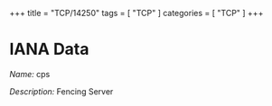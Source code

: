 +++
title = "TCP/14250"
tags = [ "TCP" ]
categories = [ "TCP" ]
+++

# IANA Data

_Name:_ cps

_Description:_ Fencing Server

